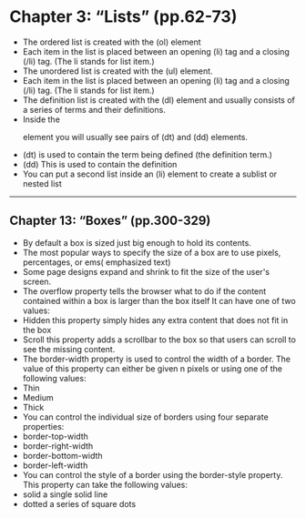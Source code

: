 # Chapter 3: “Lists” (pp.62-73)

- The ordered list is created with the (ol) element
- Each item in the list is placed between an opening (li) tag and a closing (/li) tag. (The li
stands for list item.)
- The unordered list is created with the (ul) element.
- Each item in the list is placed between an opening (li) tag and a closing (/li) tag. (The li
stands for list item.)
- The definition list is created with the (dl) element and usually consists of a series of terms and their definitions.
- Inside the <dl> element you will usually see pairs of (dt) and (dd) elements.
- (dt) is used to contain the term being defined (the definition term.)
- (dd) This is used to contain the definition
- You can put a second list inside an (li) element to create a sublist or nested list
 <hr />
  <h2>Chapter 13: “Boxes” (pp.300-329)</h2>
  <ul>
    <li>By default a box is sized just big enough to hold its contents.</li>
    <li>The most popular ways to specify the size of a box are to use pixels, percentages, or ems( emphasized text)</li>
    <li>Some page designs expand and shrink to fit the size of the user's screen.</li>
    <li>The overflow property tells the browser what to do if the content contained within a box is larger than the box itself It can have one of two values:</li>
    <li>Hidden this property simply hides any extra content that does not fit in the box</li>
    <li>Scroll this property adds a scrollbar to the box so that users can scroll to see the missing content.</li>
    <li>The border-width property is used to control the width of a border. The value of this property can either be given n pixels or using one of the following values:</li>
    <li>Thin</li>
    <li>Medium</li>
    <li>Thick</li>
    <li>You can control the individual size of borders using four separate properties:</li>
    <li>border-top-width</li>
    <li>border-right-width</li>
    <li>border-bottom-width</li>
    <li>border-left-width</li>
    <li>You can control the style of a border using the border-style property. This property can take the following values:</li>
    <li>solid a single solid line</li>
    <li>dotted a series of square dots</li>






    

    
  

